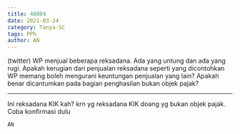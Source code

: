 ```yaml
---
title: 48004
date: 2021-03-24
category: Tanya-SC
tags: PPh
author: AN
---
```


(twitter) WP menjual beberapa reksadana. Ada yang untung dan ada yang rugi. Apakah kerugian dari penjualan reksadana seperti yang dicontohkan WP memang boleh mengurani keuntungan penjualan yang lain? Apakah benar dicantumkan pada bagian penghasilan bukan objek pajak?

---

Ini reksadana KIK kah? krn yg reksadana KIK doang yg bukan objek pajak. Coba konfirmasi dulu

`AN`
